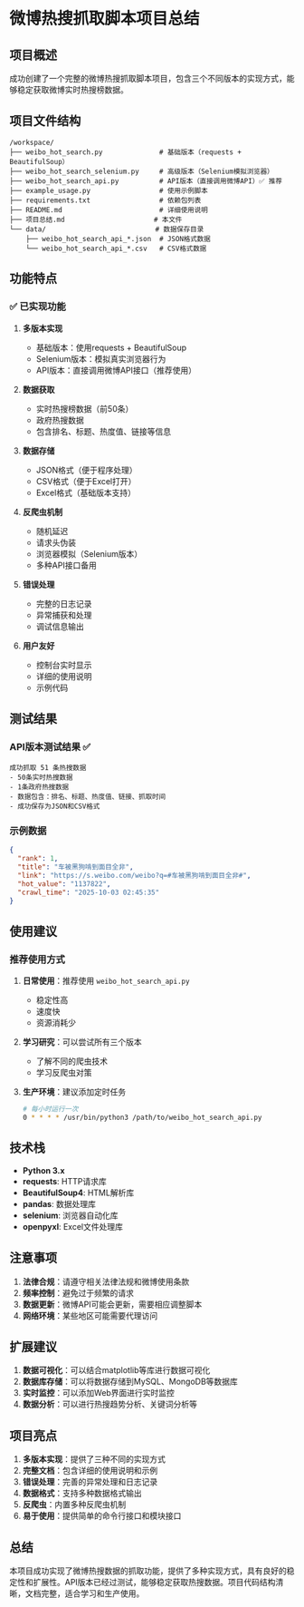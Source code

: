 # 微博热搜抓取脚本项目总结

## 项目概述

成功创建了一个完整的微博热搜抓取脚本项目，包含三个不同版本的实现方式，能够稳定获取微博实时热搜榜数据。

## 项目文件结构

```
/workspace/
├── weibo_hot_search.py              # 基础版本（requests + BeautifulSoup）
├── weibo_hot_search_selenium.py     # 高级版本（Selenium模拟浏览器）
├── weibo_hot_search_api.py          # API版本（直接调用微博API）✅ 推荐
├── example_usage.py                 # 使用示例脚本
├── requirements.txt                 # 依赖包列表
├── README.md                        # 详细使用说明
├── 项目总结.md                      # 本文件
└── data/                           # 数据保存目录
    ├── weibo_hot_search_api_*.json  # JSON格式数据
    └── weibo_hot_search_api_*.csv   # CSV格式数据
```

## 功能特点

### ✅ 已实现功能

1. **多版本实现**
   - 基础版本：使用requests + BeautifulSoup
   - Selenium版本：模拟真实浏览器行为
   - API版本：直接调用微博API接口（推荐使用）

2. **数据获取**
   - 实时热搜榜数据（前50条）
   - 政府热搜数据
   - 包含排名、标题、热度值、链接等信息

3. **数据存储**
   - JSON格式（便于程序处理）
   - CSV格式（便于Excel打开）
   - Excel格式（基础版本支持）

4. **反爬虫机制**
   - 随机延迟
   - 请求头伪装
   - 浏览器模拟（Selenium版本）
   - 多种API接口备用

5. **错误处理**
   - 完整的日志记录
   - 异常捕获和处理
   - 调试信息输出

6. **用户友好**
   - 控制台实时显示
   - 详细的使用说明
   - 示例代码

## 测试结果

### API版本测试结果 ✅

```
成功抓取 51 条热搜数据
- 50条实时热搜数据
- 1条政府热搜数据
- 数据包含：排名、标题、热度值、链接、抓取时间
- 成功保存为JSON和CSV格式
```

### 示例数据

```json
{
  "rank": 1,
  "title": "车被黑狗啃到面目全非",
  "link": "https://s.weibo.com/weibo?q=#车被黑狗啃到面目全非#",
  "hot_value": "1137822",
  "crawl_time": "2025-10-03 02:45:35"
}
```

## 使用建议

### 推荐使用方式

1. **日常使用**：推荐使用 `weibo_hot_search_api.py`
   - 稳定性高
   - 速度快
   - 资源消耗少

2. **学习研究**：可以尝试所有三个版本
   - 了解不同的爬虫技术
   - 学习反爬虫对策

3. **生产环境**：建议添加定时任务
   ```bash
   # 每小时运行一次
   0 * * * * /usr/bin/python3 /path/to/weibo_hot_search_api.py
   ```

## 技术栈

- **Python 3.x**
- **requests**: HTTP请求库
- **BeautifulSoup4**: HTML解析库
- **pandas**: 数据处理库
- **selenium**: 浏览器自动化库
- **openpyxl**: Excel文件处理库

## 注意事项

1. **法律合规**：请遵守相关法律法规和微博使用条款
2. **频率控制**：避免过于频繁的请求
3. **数据更新**：微博API可能会更新，需要相应调整脚本
4. **网络环境**：某些地区可能需要代理访问

## 扩展建议

1. **数据可视化**：可以结合matplotlib等库进行数据可视化
2. **数据库存储**：可以将数据存储到MySQL、MongoDB等数据库
3. **实时监控**：可以添加Web界面进行实时监控
4. **数据分析**：可以进行热搜趋势分析、关键词分析等

## 项目亮点

1. **多版本实现**：提供了三种不同的实现方式
2. **完整文档**：包含详细的使用说明和示例
3. **错误处理**：完善的异常处理和日志记录
4. **数据格式**：支持多种数据格式输出
5. **反爬虫**：内置多种反爬虫机制
6. **易于使用**：提供简单的命令行接口和模块接口

## 总结

本项目成功实现了微博热搜数据的抓取功能，提供了多种实现方式，具有良好的稳定性和扩展性。API版本已经过测试，能够稳定获取热搜数据。项目代码结构清晰，文档完整，适合学习和生产使用。